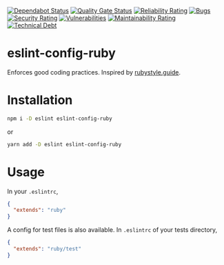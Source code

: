 [![Dependabot Status](https://api.dependabot.com/badges/status?host=github&repo=s14k51/eslint-config-ruby)](https://dependabot.com)
[![Quality Gate Status](https://sonarcloud.io/api/project_badges/measure?project=s14k51_eslint-config-ruby&metric=alert_status)](https://sonarcloud.io/dashboard?id=s14k51_eslint-config-ruby)
[![Reliability Rating](https://sonarcloud.io/api/project_badges/measure?project=s14k51_eslint-config-ruby&metric=reliability_rating)](https://sonarcloud.io/dashboard?id=s14k51_eslint-config-ruby)
[![Bugs](https://sonarcloud.io/api/project_badges/measure?project=s14k51_eslint-config-ruby&metric=bugs)](https://sonarcloud.io/dashboard?id=s14k51_eslint-config-ruby)
[![Security Rating](https://sonarcloud.io/api/project_badges/measure?project=s14k51_eslint-config-ruby&metric=security_rating)](https://sonarcloud.io/dashboard?id=s14k51_eslint-config-ruby)
[![Vulnerabilities](https://sonarcloud.io/api/project_badges/measure?project=s14k51_eslint-config-ruby&metric=vulnerabilities)](https://sonarcloud.io/dashboard?id=s14k51_eslint-config-ruby)
[![Maintainability Rating](https://sonarcloud.io/api/project_badges/measure?project=s14k51_eslint-config-ruby&metric=sqale_rating)](https://sonarcloud.io/dashboard?id=s14k51_eslint-config-ruby)
[![Technical Debt](https://sonarcloud.io/api/project_badges/measure?project=s14k51_eslint-config-ruby&metric=sqale_index)](https://sonarcloud.io/dashboard?id=s14k51_eslint-config-ruby)

# eslint-config-ruby

Enforces good coding practices. Inspired by [rubystyle.guide](https://rubystyle.guide).

# Installation

```bash
npm i -D eslint eslint-config-ruby
```

or 

```bash
yarn add -D eslint eslint-config-ruby
```

# Usage

In your `.eslintrc`,

```json
{
  "extends": "ruby"
}
```

A config for test files is also available. In `.eslintrc` of your tests directory,

```json
{
  "extends": "ruby/test"
}
```